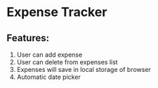 <h1>Expense Tracker</h1>

<h2>Features:</h2>
<ol>
  <li>User can add expense</li>
  <li>User can delete from expenses list</li>
  <li>Expenses will save in local storage of browser</li>
  <li>Automatic date picker</li>
</ol>
